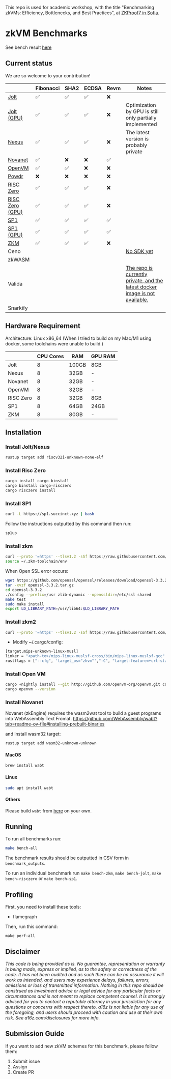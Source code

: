 This repo is used for academic workshop, with the title "Benchmarking zkVMs: Efficiency, Bottlenecks, and Best Practices", at [ZKProof7 in Sofia](https://zkproof.org/events/zkproof-7-sofia/).

# zkVM Benchmarks

See bench result [here](./benchmark_outputs)

## Current status

We are so welcome to your contribution!

||Fibonacci|SHA2|ECDSA|Revm|Notes|
|-|-|-|-|-|-|
|[Jolt](./jolt/)|✅|✅|✅|❌||
|[Jolt (GPU)](./jolt/)|✅|✅|✅|❌|Optimization by GPU is still only partially implemented|
|[Nexus](./nexus/)|✅|✅|✅|❌|The latest version is probably private|
|[Novanet](./novanet/)|✅|❌|❌|✅||
|[OpenVM](./openvm/)|✅|✅|❌|❌||
|[Powdr](./powdr/)|❌|❌|❌|❌||
|[RISC Zero](./risczero)|✅|✅|✅|❌||
|[RISC Zero (GPU)](./risczero)|✅|✅|✅|❌||
|[SP1](./sp1-turbo)|✅|✅|✅|✅||
|[SP1 (GPU)](./sp1-turbo)|✅|✅|✅|✅||
|[ZKM](./zkm)|✅|✅|✅|❌||
|Ceno|||||[No SDK yet](https://github.com/orgs/scroll-tech/projects/20)|
|zkWASM||||||
|Valida|||||[The repo is currently private, and the latest docker image is not available.](https://github.com/lita-xyz/valida-releases)|
|Snarkify||||||

## Hardware Requirement

Architecture: Linux x86_64
(When I tried to build on my Mac/M1 using docker, some toolchains were unable to build.)

||CPU Cores|RAM|GPU RAM|
|-|-|-|-|
|Jolt|8|100GB|8GB|
|Nexus|8|32GB|-|
|Novanet|8|32GB|-|
|OpenVM|8|32GB|-|
|RISC Zero|8|32GB|8GB|
|SP1|8|64GB|24GB|
|ZKM|8|80GB|-|

## Installation

### Install Jolt/Nexus

```bash
rustup target add riscv32i-unknown-none-elf
```

### Install Risc Zero

```bash
cargo install cargo-binstall
cargo binstall cargo-risczero
cargo risczero install
```

### Install SP1

```bash
curl -L https://sp1.succinct.xyz | bash
```

Follow the instructions outputted by this command then run:

```bash
sp1up
```

### Install zkm

```bash
curl --proto '=https' --tlsv1.2 -sSf https://raw.githubusercontent.com/zkMIPS/toolchain/refs/heads/main/setup.sh | sh
source ~/.zkm-toolchain/env
```

When Open SSL error occurs:

```bash
wget https://github.com/openssl/openssl/releases/download/openssl-3.3.2/openssl-3.3.2.tar.gz -O openssl-3.3.2.tar.gz
tar -xvzf openssl-3.3.2.tar.gz
cd openssl-3.3.2
./config --prefix=/usr zlib-dynamic --openssldir=/etc/ssl shared
make test
sudo make install
export LD_LIBRARY_PATH=/usr/lib64:$LD_LIBRARY_PATH
```

### Install zkm2

```bash
curl --proto '=https' --tlsv1.2 -sSf https://raw.githubusercontent.com/zkMIPS/toolchain/refs/heads/main/setup.sh | sh
```

- Modify ~/.cargo/config:

```bash
[target.mips-unknown-linux-musl]
linker = "<path-to>/mips-linux-muslsf-cross/bin/mips-linux-muslsf-gcc"
rustflags = ["--cfg", 'target_os="zkvm"',"-C", "target-feature=+crt-static", "-C", "link-arg=-g"]
```

### Install Open VM

```bash
cargo +nightly install --git http://github.com/openvm-org/openvm.git cargo-openvm
cargo openvm --version
```

### Install Novanet

Novanet (zkEngine) requires the wasm2wat tool to build a guest programs into WebAssembly Text Fromat.
https://github.com/WebAssembly/wabt?tab=readme-ov-file#installing-prebuilt-binaries

and install wasm32 target:
```bash
rustup target add wasm32-unknown-unknown
```

#### MacOS
```bash
brew install wabt
```

#### Linux
```bash
sudo apt install wabt
```

#### Others
Please build `wabt` from [here](https://github.com/WebAssembly/wabt) on your own.

## Running

To run all benchmarks run:

```bash
make bench-all
```

The benchmark results should be outputted in CSV form in `benchmark_outputs`.

To run an individual benchmark run `make bench-zkm`, `make bench-jolt`, `make bench-risczero` or `make bench-sp1`.

## Profiling

First, you need to install these tools:
- flamegraph

Then, run this command:

```
make perf-all
```

## Disclaimer

_This code is being provided as is. No guarantee, representation or warranty is being made, express or implied, as to the safety or correctness of the code. It has not been audited and as such there can be no assurance it will work as intended, and users may experience delays, failures, errors, omissions or loss of transmitted information. Nothing in this repo should be construed as investment advice or legal advice for any particular facts or circumstances and is not meant to replace competent counsel. It is strongly advised for you to contact a reputable attorney in your jurisdiction for any questions or concerns with respect thereto. a16z is not liable for any use of the foregoing, and users should proceed with caution and use at their own risk. See a16z.com/disclosures for more info._

## Submission Guide

If you want to add new zkVM schemes for this benchmark, please follow them:

1. Submit issue
2. Assign
3. Create PR
